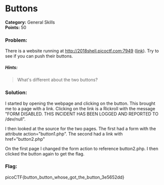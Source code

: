 # Buttons
__Category:__ General Skills   
__Points:__ 50

### Problem:

There is a website running at http://2018shell.picoctf.com:7949 ([link](http://2018shell.picoctf.com:7949)). Try to see if you can push their buttons.

##### Hints:
> What's different about the two buttons?

### Solution:

I started by opening the webpage and clicking on the button. This brought me to a page with a link. Clicking on the link is a Rickroll with the message "FORM DISABLED. THIS INCIDENT HAS BEEN LOGGED AND REPORTED TO /dev/null".

I then looked at the source for the two pages. The first had a form with the attribute action="button1.php". The second had a link with href="button2.php"

On the first page I changed the form action to reference button2.php. I then clicked the button again to get the flag.

### Flag:

picoCTF{button_button_whose_got_the_button_3e5652dd}
